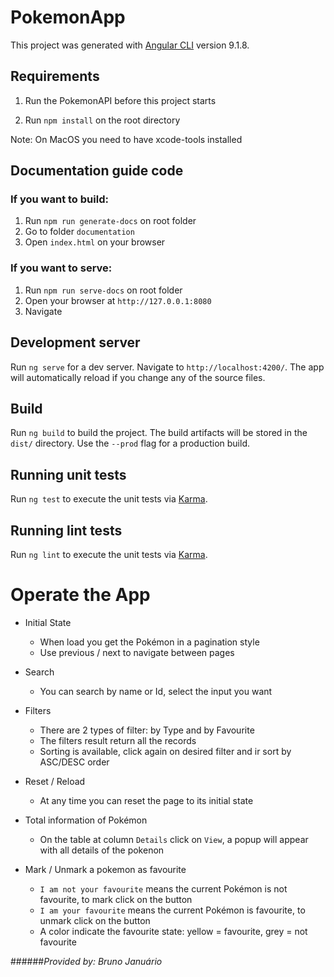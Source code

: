 # PokemonApp

This project was generated with [Angular CLI](https://github.com/angular/angular-cli) version 9.1.8.

## Requirements

1. Run the PokemonAPI before this project starts

1. Run `npm install` on the root directory

Note: On MacOS you need to have xcode-tools installed

## Documentation guide code

### If you want to build:

1. Run `npm run generate-docs` on root folder
1. Go to folder `documentation`
1. Open `index.html` on your browser

### If you want to serve:

1. Run `npm run serve-docs` on root folder
1. Open your browser at `http://127.0.0.1:8080`
1. Navigate

## Development server

Run `ng serve` for a dev server. Navigate to `http://localhost:4200/`. The app will automatically reload if you change any of the source files.

## Build

Run `ng build` to build the project. The build artifacts will be stored in the `dist/` directory. Use the `--prod` flag for a production build.

## Running unit tests

Run `ng test` to execute the unit tests via [Karma](https://karma-runner.github.io).

## Running lint tests

Run `ng lint` to execute the unit tests via [Karma](https://karma-runner.github.io).


# Operate the App
* Initial State
  * When load you get the Pokémon in a pagination style
  * Use previous / next to navigate between pages
* Search
  * You can search by name or Id, select the input you want
* Filters
  * There are 2 types of filter: by Type and by Favourite
  * The filters result return all the records
  * Sorting is available, click again on desired filter and ir sort by ASC/DESC order
* Reset / Reload
  * At any time you can reset the page to its initial state
  
  
* Total information of Pokémon
  * On the table at column `Details` click on `View`, a popup will appear with all details of the pokenon
  

* Mark / Unmark a pokemon as favourite
  * `I am not your favourite` means the current Pokémon is not favourite, to mark click on the button
  * `I am your favourite` means the current Pokémon is favourite, to unmark click on the button
  * A color indicate the favourite state: yellow = favourite, grey = not favourite

######_Provided by: Bruno Januário_
